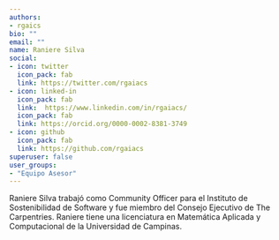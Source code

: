 ```yaml
---
authors:
- rgaics
bio: ""
email: ""
name: Raniere Silva
social:
- icon: twitter
  icon_pack: fab
  link: https://twitter.com/rgaiacs
- icon: linked-in
  icon_pack: fab
  link:  https://www.linkedin.com/in/rgaiacs/
  icon_pack: fab
  link: https://orcid.org/0000-0002-8381-3749
- icon: github
  icon_pack: fab
  link: https://github.com/rgaiacs
superuser: false
user_groups:
- "Equipo Asesor"
---
```


Raniere Silva trabajó como Community Officer para el Instituto de Sostenibilidad de Software y fue miembro del Consejo Ejecutivo de The Carpentries. Raniere tiene una licenciatura en Matemática Aplicada y Computacional de la Universidad de Campinas.